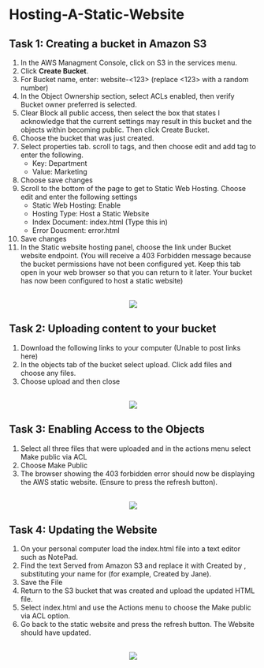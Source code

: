 # Hosting-A-Static-Website

<h2>Task 1: Creating a bucket in Amazon S3</h2>

1. In the AWS Managment Console, click on S3 in the services menu.
2. Click **Create Bucket**.
3. For Bucket name, enter: website-<123> (replace <123> with a random number)
4. In the Object Ownership section, select ACLs enabled, then verify Bucket owner preferred is selected.
5. Clear Block all public access, then select the box that states I acknowledge that the current settings may result in this bucket and the objects within becoming public. Then click Create Bucket.
6. Choose the bucket that was just created.
7. Select properties tab. scroll to tags, and then choose edit and add tag to enter the following.
     - Key: Department
     - Value: Marketing
8. Choose save changes
9. Scroll to the bottom of the page to get to Static Web Hosting. Choose edit and enter the following settings
     - Static Web Hosting: Enable
     - Hosting Type: Host a Static Website
     - Index Document: index.html (Type this in)
     - Error Doucment: error.html
10. Save changes
11. In the Static website hosting panel, choose the link under Bucket website endpoint. (You will receive a 403 Forbidden message because the bucket permissions have not been configured yet. Keep this tab open in your web browser so that you can return to it later. Your bucket has now been configured to host a static website)

<p align="center">
<br/>
<img src="https://i.imgur.com/V97GtNn.png"/>

<h2>Task 2: Uploading content to your bucket </h2>

1. Download the following links to your computer (Unable to post links here)
2. In the objects tab of the bucket select upload. Click add files and choose any files.
3. Choose upload and then close

<p align="center">
<br/>
<img src="https://i.imgur.com/vskRqHZ.png"/>


<h2>Task 3: Enabling Access to the Objects </h2>

1. Select all three files that were uploaded and in the actions menu select Make public via ACL
2. Choose Make Public
3. The browser showing the 403 forbidden error should now be displaying the AWS static website. (Ensure to press the refresh button). 

<p align="center">
<br/>
<img src="https://i.imgur.com/3TZfxUc.png"/>

<h2>Task 4: Updating the Website </h2>

1. On your personal computer load the index.html file into a text editor such as NotePad. 
2. Find the text Served from Amazon S3 and replace it with Created by <YOUR-NAME>, substituting your name for <YOUR-NAME> (for example, Created by Jane).
3. Save the File
4. Return to the S3 bucket that was created and upload the updated HTML file.
5. Select index.html and use the Actions menu to choose the Make public via ACL option.
6. Go back to the static website and press the refresh button. The Website should have updated.

<p align="center">
<br/>
<img src="https://i.imgur.com/0AJUlga.png"/>

